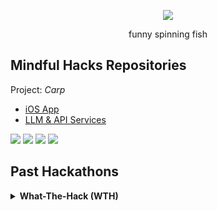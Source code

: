 <p align="center">
  <img src="https://cdn.discordapp.com/attachments/1137696466299789332/1160421810358190112/IMG-2584-unscreen.gif?ex=65349a07&is=65222507&hm=ce9f9cd8a7bc3f66948788e8cc5627625604797834c72a628587cdb651fc18bf&">
</p>
<p align="center">funny spinning fish</p>

## Mindful Hacks Repositories
Project: <i>Carp</i>
- [iOS App](https://github.com/Fish-WTH/mindful-Fish)
- [LLM & API Services](https://github.com/Fish-WTH/mindful-llm)

<p float="left">
  <img src="https://media.discordapp.net/attachments/1137696466299789332/1160412671745728543/IMG_0110.png?ex=65349184&is=65221c84&hm=364bcf033423aca720389d7d982cb5307a3dc333f8051aeaba9393506c454cf6&=&width=222&height=480"/>
  <img src="https://media.discordapp.net/attachments/1137696466299789332/1160412674459455569/IMG_0102.png?ex=65349185&is=65221c85&hm=20e3fd0d48296a7e9847b44ac087f84a1f5ee01342506c3c73574737f5ba8acb&=&width=222&height=480"/>
  <img src="https://media.discordapp.net/attachments/1137696466299789332/1160412672119029790/IMG_0109.png?ex=65349184&is=65221c84&hm=24ea0796ed3828deb619d1aaa21850e86efb99a0ab6166df8a2153fbf23140f1&=&width=222&height=480"/>
  <img src="https://media.discordapp.net/attachments/1137696466299789332/1160412674065186919/IMG_0103.png?ex=65349184&is=65221c84&hm=4dc64cdd27e7e7169080c2268bb4c2ea7f95a759fd79456915181a2f9025aa9a&=&width=222&height=480"/>
</p>



## Past Hackathons
<details>
    <summary> <b>What-The-Hack (WTH)</b></summary>
      <p>Project: <i>Cadaver</i></p>
      <li><a href="https://github.com/Fish-WTH/Fish">iOS App</a></li>
      <li><a href="https://github.com/Fish-WTH/wth-CV-Service">CV Services + API</a></li>
</details>
